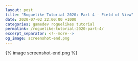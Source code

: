 ```yaml
---
layout: post
title: "Roguelike Tutorial 2020: Part 4 - Field of View"
date: 2020-07-02 22:00:00 +1000
categories: gamedev roguelikes tutorial
permalink: /roguelike-tutorial-2020-part-4/
excerpt_separator: <!--more-->
og_image: screenshot-end.png
---
```


{% image screenshot-end.png %}

<!--more-->
